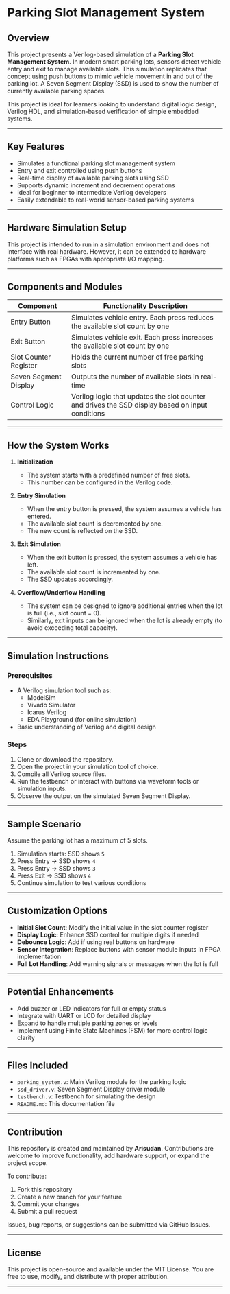 # Parking Slot Management System

## Overview

This project presents a Verilog-based simulation of a **Parking Slot Management System**. In modern smart parking lots, sensors detect vehicle entry and exit to manage available slots. This simulation replicates that concept using push buttons to mimic vehicle movement in and out of the parking lot. A Seven Segment Display (SSD) is used to show the number of currently available parking spaces.

This project is ideal for learners looking to understand digital logic design, Verilog HDL, and simulation-based verification of simple embedded systems.

---

## Key Features

- Simulates a functional parking slot management system
- Entry and exit controlled using push buttons
- Real-time display of available parking slots using SSD
- Supports dynamic increment and decrement operations
- Ideal for beginner to intermediate Verilog developers
- Easily extendable to real-world sensor-based parking systems

---

## Hardware Simulation Setup

This project is intended to run in a simulation environment and does not interface with real hardware. However, it can be extended to hardware platforms such as FPGAs with appropriate I/O mapping.

---

## Components and Modules

| Component             | Functionality Description                                                                            |
|-----------------------|------------------------------------------------------------------------------------------------------|
| Entry Button          | Simulates vehicle entry. Each press reduces the available slot count by one                         |
| Exit Button           | Simulates vehicle exit. Each press increases the available slot count by one                        |
| Slot Counter Register | Holds the current number of free parking slots                                                      |
| Seven Segment Display | Outputs the number of available slots in real-time                                                  |
| Control Logic         | Verilog logic that updates the slot counter and drives the SSD display based on input conditions    |

---

## How the System Works

1. **Initialization**
   - The system starts with a predefined number of free slots.
   - This number can be configured in the Verilog code.

2. **Entry Simulation**
   - When the entry button is pressed, the system assumes a vehicle has entered.
   - The available slot count is decremented by one.
   - The new count is reflected on the SSD.

3. **Exit Simulation**
   - When the exit button is pressed, the system assumes a vehicle has left.
   - The available slot count is incremented by one.
   - The SSD updates accordingly.

4. **Overflow/Underflow Handling**
   - The system can be designed to ignore additional entries when the lot is full (i.e., slot count = 0).
   - Similarly, exit inputs can be ignored when the lot is already empty (to avoid exceeding total capacity).

---

## Simulation Instructions

### Prerequisites

- A Verilog simulation tool such as:
  - ModelSim
  - Vivado Simulator
  - Icarus Verilog
  - EDA Playground (for online simulation)
- Basic understanding of Verilog and digital design

### Steps

1. Clone or download the repository.
2. Open the project in your simulation tool of choice.
3. Compile all Verilog source files.
4. Run the testbench or interact with buttons via waveform tools or simulation inputs.
5. Observe the output on the simulated Seven Segment Display.

---

## Sample Scenario

Assume the parking lot has a maximum of 5 slots.

1. Simulation starts: SSD shows `5`
2. Press Entry → SSD shows `4`
3. Press Entry → SSD shows `3`
4. Press Exit  → SSD shows `4`
5. Continue simulation to test various conditions

---

## Customization Options

- **Initial Slot Count**: Modify the initial value in the slot counter register
- **Display Logic**: Enhance SSD control for multiple digits if needed
- **Debounce Logic**: Add if using real buttons on hardware
- **Sensor Integration**: Replace buttons with sensor module inputs in FPGA implementation
- **Full Lot Handling**: Add warning signals or messages when the lot is full

---

## Potential Enhancements

- Add buzzer or LED indicators for full or empty status
- Integrate with UART or LCD for detailed display
- Expand to handle multiple parking zones or levels
- Implement using Finite State Machines (FSM) for more control logic clarity

---

## Files Included

- `parking_system.v`: Main Verilog module for the parking logic
- `ssd_driver.v`: Seven Segment Display driver module
- `testbench.v`: Testbench for simulating the design
- `README.md`: This documentation file

---

## Contribution

This repository is created and maintained by **Arisudan**. Contributions are welcome to improve functionality, add hardware support, or expand the project scope.

To contribute:

1. Fork this repository
2. Create a new branch for your feature
3. Commit your changes
4. Submit a pull request

Issues, bug reports, or suggestions can be submitted via GitHub Issues.

---

## License

This project is open-source and available under the MIT License. You are free to use, modify, and distribute with proper attribution.

---
